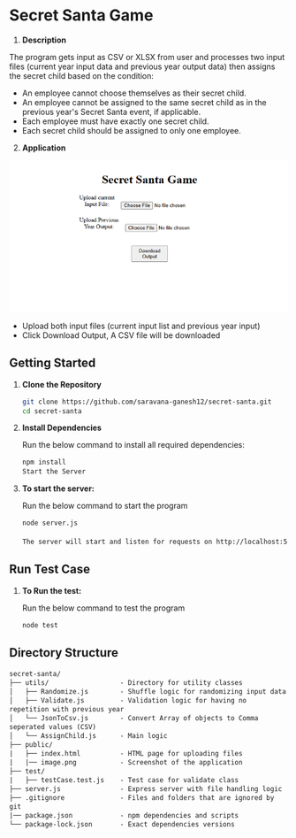 # Secret Santa Game

1. **Description**

The program gets input as CSV or XLSX from user and  processes two input files (current year input data and previous year output data) then assigns the secret child based on the condition:

- An employee cannot choose themselves as their secret child. 
- An employee cannot be assigned to the same secret child as in the previous year's Secret Santa event, if applicable. 
- Each employee must have exactly one secret child. 
- Each secret child should be assigned to only one employee. 

2. **Application**

![alt application image](public/image.png)

- Upload both input files (current input list and previous year input)
- Click Download Output, A CSV file will be downloaded

## Getting Started

1. **Clone the Repository**

   ```bash
   git clone https://github.com/saravana-ganesh12/secret-santa.git
   cd secret-santa

2. **Install Dependencies**

    Run the below command to install all required dependencies:

    ```bash
    npm install
    Start the Server

3. **To start the server:**

    Run the below command to start the program

    ```bash
    node server.js

    The server will start and listen for requests on http://localhost:5000.

## Run Test Case

1. **To Run the test:**

    Run the below command to test the program

    ```bash
    node test


## Directory Structure


    secret-santa/
    ├── utils/                  - Directory for utility classes
    │   ├── Randomize.js        - Shuffle logic for randomizing input data
    │   ├── Validate.js         - Validation logic for having no repetition with previous year
    │   └── JsonToCsv.js        - Convert Array of objects to Comma seperated values (CSV)
    │   └── AssignChild.js      - Main logic
    ├── public/     
    |   ├── index.html          - HTML page for uploading files
    |   |── image.png           - Screenshot of the application
    ├── test/   
    |   ├── testCase.test.js    - Test case for validate class
    ├── server.js               - Express server with file handling logic
    ├── .gitignore              - Files and folders that are ignored by git 
    |── package.json            - npm dependencies and scripts
    └── package-lock.json       - Exact dependencies versions

